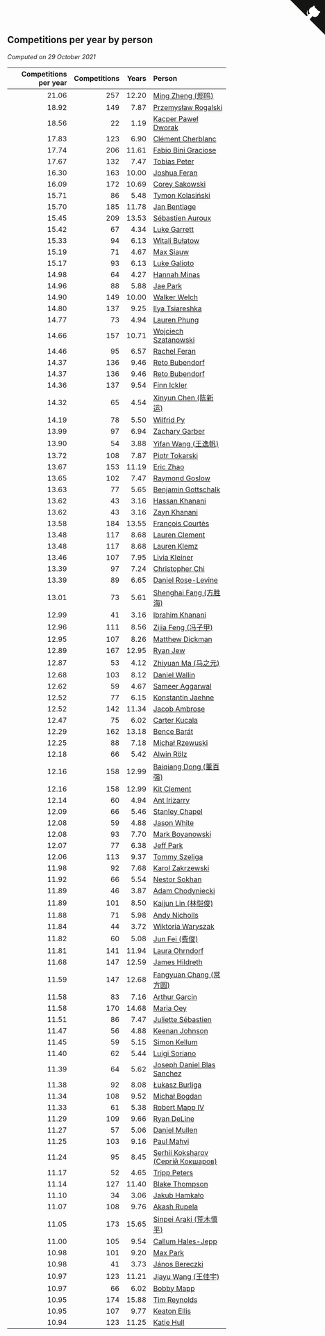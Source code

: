 ## Competitions per year by person

*Computed on 29 October 2021*

| Competitions per year | Competitions | Years | Person |
| ---: | ---: | ---: | :--- |
| 21.06 | 257 | 12.20 | [Ming Zheng (郑鸣)](https://www.worldcubeassociation.org/persons/2009ZHEN11) |
| 18.92 | 149 | 7.87 | [Przemysław Rogalski](https://www.worldcubeassociation.org/persons/2013ROGA02) |
| 18.56 | 22 | 1.19 | [Kacper Paweł Dworak](https://www.worldcubeassociation.org/persons/2020DWOR01) |
| 17.83 | 123 | 6.90 | [Clément Cherblanc](https://www.worldcubeassociation.org/persons/2014CHER05) |
| 17.74 | 206 | 11.61 | [Fabio Bini Graciose](https://www.worldcubeassociation.org/persons/2010GRAC02) |
| 17.67 | 132 | 7.47 | [Tobias Peter](https://www.worldcubeassociation.org/persons/2014PETE03) |
| 16.30 | 163 | 10.00 | [Joshua Feran](https://www.worldcubeassociation.org/persons/2011FERA01) |
| 16.09 | 172 | 10.69 | [Corey Sakowski](https://www.worldcubeassociation.org/persons/2011SAKO01) |
| 15.71 | 86 | 5.48 | [Tymon Kolasiński](https://www.worldcubeassociation.org/persons/2016KOLA02) |
| 15.70 | 185 | 11.78 | [Jan Bentlage](https://www.worldcubeassociation.org/persons/2010BENT01) |
| 15.45 | 209 | 13.53 | [Sébastien Auroux](https://www.worldcubeassociation.org/persons/2008AURO01) |
| 15.42 | 67 | 4.34 | [Luke Garrett](https://www.worldcubeassociation.org/persons/2017GARR05) |
| 15.33 | 94 | 6.13 | [Witali Bułatow](https://www.worldcubeassociation.org/persons/2015BUAT01) |
| 15.19 | 71 | 4.67 | [Max Siauw](https://www.worldcubeassociation.org/persons/2017SIAU02) |
| 15.17 | 93 | 6.13 | [Luke Galioto](https://www.worldcubeassociation.org/persons/2015GALI02) |
| 14.98 | 64 | 4.27 | [Hannah Minas](https://www.worldcubeassociation.org/persons/2017MINA04) |
| 14.96 | 88 | 5.88 | [Jae Park](https://www.worldcubeassociation.org/persons/2015PARK24) |
| 14.90 | 149 | 10.00 | [Walker Welch](https://www.worldcubeassociation.org/persons/2011WELC01) |
| 14.80 | 137 | 9.25 | [Ilya Tsiareshka](https://www.worldcubeassociation.org/persons/2012TERE01) |
| 14.77 | 73 | 4.94 | [Lauren Phung](https://www.worldcubeassociation.org/persons/2016PHUN02) |
| 14.66 | 157 | 10.71 | [Wojciech Szatanowski](https://www.worldcubeassociation.org/persons/2011SZAT01) |
| 14.46 | 95 | 6.57 | [Rachel Feran](https://www.worldcubeassociation.org/persons/2015FERA01) |
| 14.37 | 136 | 9.46 | [Reto Bubendorf](https://www.worldcubeassociation.org/persons/2012BUBE01) |
| 14.37 | 136 | 9.46 | [Reto Bubendorf](https://www.worldcubeassociation.org/persons/2012BUBE01) |
| 14.36 | 137 | 9.54 | [Finn Ickler](https://www.worldcubeassociation.org/persons/2012ICKL01) |
| 14.32 | 65 | 4.54 | [Xinyun Chen (陈新运)](https://www.worldcubeassociation.org/persons/2017CHEN36) |
| 14.19 | 78 | 5.50 | [Wilfrid Py](https://www.worldcubeassociation.org/persons/2016PYWI01) |
| 13.99 | 97 | 6.94 | [Zachary Garber](https://www.worldcubeassociation.org/persons/2014GARB01) |
| 13.90 | 54 | 3.88 | [Yifan Wang (王逸帆)](https://www.worldcubeassociation.org/persons/2017WANY29) |
| 13.72 | 108 | 7.87 | [Piotr Tokarski](https://www.worldcubeassociation.org/persons/2013TOKA01) |
| 13.67 | 153 | 11.19 | [Eric Zhao](https://www.worldcubeassociation.org/persons/2010ZHAO19) |
| 13.65 | 102 | 7.47 | [Raymond Goslow](https://www.worldcubeassociation.org/persons/2014GOSL01) |
| 13.63 | 77 | 5.65 | [Benjamin Gottschalk](https://www.worldcubeassociation.org/persons/2016GOTT01) |
| 13.62 | 43 | 3.16 | [Hassan Khanani](https://www.worldcubeassociation.org/persons/2018KHAN26) |
| 13.62 | 43 | 3.16 | [Zayn Khanani](https://www.worldcubeassociation.org/persons/2018KHAN28) |
| 13.58 | 184 | 13.55 | [François Courtès](https://www.worldcubeassociation.org/persons/2008COUR01) |
| 13.48 | 117 | 8.68 | [Lauren Clement](https://www.worldcubeassociation.org/persons/2013KLEM01) |
| 13.48 | 117 | 8.68 | [Lauren Klemz](https://www.worldcubeassociation.org/persons/2013KLEM01) |
| 13.46 | 107 | 7.95 | [Livia Kleiner](https://www.worldcubeassociation.org/persons/2013KLEI03) |
| 13.39 | 97 | 7.24 | [Christopher Chi](https://www.worldcubeassociation.org/persons/2014CHIC01) |
| 13.39 | 89 | 6.65 | [Daniel Rose-Levine](https://www.worldcubeassociation.org/persons/2015ROSE01) |
| 13.01 | 73 | 5.61 | [Shenghai Fang (方胜海)](https://www.worldcubeassociation.org/persons/2016FANG01) |
| 12.99 | 41 | 3.16 | [Ibrahim Khanani](https://www.worldcubeassociation.org/persons/2018KHAN27) |
| 12.96 | 111 | 8.56 | [Zijia Feng (冯子甲)](https://www.worldcubeassociation.org/persons/2013FENG02) |
| 12.95 | 107 | 8.26 | [Matthew Dickman](https://www.worldcubeassociation.org/persons/2013DICK01) |
| 12.89 | 167 | 12.95 | [Ryan Jew](https://www.worldcubeassociation.org/persons/2008JEWR01) |
| 12.87 | 53 | 4.12 | [Zhiyuan Ma (马之元)](https://www.worldcubeassociation.org/persons/2017MAZH04) |
| 12.68 | 103 | 8.12 | [Daniel Wallin](https://www.worldcubeassociation.org/persons/2013WALL03) |
| 12.62 | 59 | 4.67 | [Sameer Aggarwal](https://www.worldcubeassociation.org/persons/2017AGGA01) |
| 12.52 | 77 | 6.15 | [Konstantin Jaehne](https://www.worldcubeassociation.org/persons/2015JAEH01) |
| 12.52 | 142 | 11.34 | [Jacob Ambrose](https://www.worldcubeassociation.org/persons/2010AMBR01) |
| 12.47 | 75 | 6.02 | [Carter Kucala](https://www.worldcubeassociation.org/persons/2015KUCA01) |
| 12.29 | 162 | 13.18 | [Bence Barát](https://www.worldcubeassociation.org/persons/2008BARA01) |
| 12.25 | 88 | 7.18 | [Michał Rzewuski](https://www.worldcubeassociation.org/persons/2014RZEW01) |
| 12.18 | 66 | 5.42 | [Alwin Rölz](https://www.worldcubeassociation.org/persons/2016ROLZ01) |
| 12.16 | 158 | 12.99 | [Baiqiang Dong (董百强)](https://www.worldcubeassociation.org/persons/2008DONG06) |
| 12.16 | 158 | 12.99 | [Kit Clement](https://www.worldcubeassociation.org/persons/2008CLEM01) |
| 12.14 | 60 | 4.94 | [Ant Irizarry](https://www.worldcubeassociation.org/persons/2016IRIZ02) |
| 12.09 | 66 | 5.46 | [Stanley Chapel](https://www.worldcubeassociation.org/persons/2016CHAP04) |
| 12.08 | 59 | 4.88 | [Jason White](https://www.worldcubeassociation.org/persons/2016WHIT16) |
| 12.08 | 93 | 7.70 | [Mark Boyanowski](https://www.worldcubeassociation.org/persons/2014BOYA01) |
| 12.07 | 77 | 6.38 | [Jeff Park](https://www.worldcubeassociation.org/persons/2015PARK08) |
| 12.06 | 113 | 9.37 | [Tommy Szeliga](https://www.worldcubeassociation.org/persons/2012SZEL01) |
| 11.98 | 92 | 7.68 | [Karol Zakrzewski](https://www.worldcubeassociation.org/persons/2014ZAKR01) |
| 11.92 | 66 | 5.54 | [Nestor Sokhan](https://www.worldcubeassociation.org/persons/2016SOKH01) |
| 11.89 | 46 | 3.87 | [Adam Chodyniecki](https://www.worldcubeassociation.org/persons/2017CHOD02) |
| 11.89 | 101 | 8.50 | [Kaijun Lin (林恺俊)](https://www.worldcubeassociation.org/persons/2013LINK01) |
| 11.88 | 71 | 5.98 | [Andy Nicholls](https://www.worldcubeassociation.org/persons/2015NICH04) |
| 11.84 | 44 | 3.72 | [Wiktoria Waryszak](https://www.worldcubeassociation.org/persons/2018WARY01) |
| 11.82 | 60 | 5.08 | [Jun Fei (费俊)](https://www.worldcubeassociation.org/persons/2016FEIJ02) |
| 11.81 | 141 | 11.94 | [Laura Ohrndorf](https://www.worldcubeassociation.org/persons/2009OHRN01) |
| 11.68 | 147 | 12.59 | [James Hildreth](https://www.worldcubeassociation.org/persons/2009HILD01) |
| 11.59 | 147 | 12.68 | [Fangyuan Chang (常方圆)](https://www.worldcubeassociation.org/persons/2009CHAN04) |
| 11.58 | 83 | 7.16 | [Arthur Garcin](https://www.worldcubeassociation.org/persons/2014GARC27) |
| 11.58 | 170 | 14.68 | [Maria Oey](https://www.worldcubeassociation.org/persons/2007OEYM01) |
| 11.51 | 86 | 7.47 | [Juliette Sébastien](https://www.worldcubeassociation.org/persons/2014SEBA01) |
| 11.47 | 56 | 4.88 | [Keenan Johnson](https://www.worldcubeassociation.org/persons/2016JOHN30) |
| 11.45 | 59 | 5.15 | [Simon Kellum](https://www.worldcubeassociation.org/persons/2016KELL12) |
| 11.40 | 62 | 5.44 | [Luigi Soriano](https://www.worldcubeassociation.org/persons/2016SORI04) |
| 11.39 | 64 | 5.62 | [Joseph Daniel Blas Sanchez](https://www.worldcubeassociation.org/persons/2016SANC08) |
| 11.38 | 92 | 8.08 | [Łukasz Burliga](https://www.worldcubeassociation.org/persons/2013BURL01) |
| 11.34 | 108 | 9.52 | [Michał Bogdan](https://www.worldcubeassociation.org/persons/2012BOGD01) |
| 11.33 | 61 | 5.38 | [Robert Mapp IV](https://www.worldcubeassociation.org/persons/2016IVRO01) |
| 11.29 | 109 | 9.66 | [Ryan DeLine](https://www.worldcubeassociation.org/persons/2012DELI01) |
| 11.27 | 57 | 5.06 | [Daniel Mullen](https://www.worldcubeassociation.org/persons/2016MULL04) |
| 11.25 | 103 | 9.16 | [Paul Mahvi](https://www.worldcubeassociation.org/persons/2012MAHV01) |
| 11.24 | 95 | 8.45 | [Serhii Koksharov (Сергій Кокшаров)](https://www.worldcubeassociation.org/persons/2013KOKS01) |
| 11.17 | 52 | 4.65 | [Tripp Peters](https://www.worldcubeassociation.org/persons/2017PETE04) |
| 11.14 | 127 | 11.40 | [Blake Thompson](https://www.worldcubeassociation.org/persons/2010THOM03) |
| 11.10 | 34 | 3.06 | [Jakub Hamkało](https://www.worldcubeassociation.org/persons/2018HAMK01) |
| 11.07 | 108 | 9.76 | [Akash Rupela](https://www.worldcubeassociation.org/persons/2012RUPE01) |
| 11.05 | 173 | 15.65 | [Sinpei Araki (荒木慎平)](https://www.worldcubeassociation.org/persons/2006ARAK01) |
| 11.00 | 105 | 9.54 | [Callum Hales-Jepp](https://www.worldcubeassociation.org/persons/2012HALE01) |
| 10.98 | 101 | 9.20 | [Max Park](https://www.worldcubeassociation.org/persons/2012PARK03) |
| 10.98 | 41 | 3.73 | [János Bereczki](https://www.worldcubeassociation.org/persons/2018BERE01) |
| 10.97 | 123 | 11.21 | [Jiayu Wang (王佳宇)](https://www.worldcubeassociation.org/persons/2010WANG53) |
| 10.97 | 66 | 6.02 | [Bobby Mapp](https://www.worldcubeassociation.org/persons/2015MAPP01) |
| 10.95 | 174 | 15.88 | [Tim Reynolds](https://www.worldcubeassociation.org/persons/2005REYN01) |
| 10.95 | 107 | 9.77 | [Keaton Ellis](https://www.worldcubeassociation.org/persons/2012ELLI01) |
| 10.94 | 123 | 11.25 | [Katie Hull](https://www.worldcubeassociation.org/persons/2010HULL01) |


<a href="https://github.com/jonatanklosko/wca_statistics" class="github-corner" aria-label="View source on Github"><svg width="80" height="80" viewBox="0 0 250 250" style="fill:#151513; color:#fff; position: absolute; top: 0; border: 0; right: 0;" aria-hidden="true"><path d="M0,0 L115,115 L130,115 L142,142 L250,250 L250,0 Z"></path><path d="M128.3,109.0 C113.8,99.7 119.0,89.6 119.0,89.6 C122.0,82.7 120.5,78.6 120.5,78.6 C119.2,72.0 123.4,76.3 123.4,76.3 C127.3,80.9 125.5,87.3 125.5,87.3 C122.9,97.6 130.6,101.9 134.4,103.2" fill="currentColor" style="transform-origin: 130px 106px;" class="octo-arm"></path><path d="M115.0,115.0 C114.9,115.1 118.7,116.5 119.8,115.4 L133.7,101.6 C136.9,99.2 139.9,98.4 142.2,98.6 C133.8,88.0 127.5,74.4 143.8,58.0 C148.5,53.4 154.0,51.2 159.7,51.0 C160.3,49.4 163.2,43.6 171.4,40.1 C171.4,40.1 176.1,42.5 178.8,56.2 C183.1,58.6 187.2,61.8 190.9,65.4 C194.5,69.0 197.7,73.2 200.1,77.6 C213.8,80.2 216.3,84.9 216.3,84.9 C212.7,93.1 206.9,96.0 205.4,96.6 C205.1,102.4 203.0,107.8 198.3,112.5 C181.9,128.9 168.3,122.5 157.7,114.1 C157.9,116.9 156.7,120.9 152.7,124.9 L141.0,136.5 C139.8,137.7 141.6,141.9 141.8,141.8 Z" fill="currentColor" class="octo-body"></path></svg></a><style>.github-corner:hover .octo-arm{animation:octocat-wave 560ms ease-in-out}@keyframes octocat-wave{0%,100%{transform:rotate(0)}20%,60%{transform:rotate(-25deg)}40%,80%{transform:rotate(10deg)}}@media (max-width:500px){.github-corner:hover .octo-arm{animation:none}.github-corner .octo-arm{animation:octocat-wave 560ms ease-in-out}}</style>
